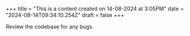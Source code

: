 +++
title = "This is a content created on 14-08-2024 at 3:05PM"
date = "2024-08-14T09:34:10.254Z"
draft = false
+++

  Review the codebase for any bugs.
        